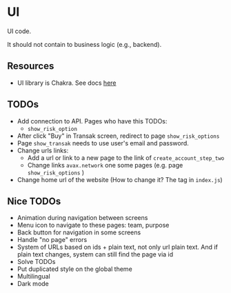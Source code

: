 # UI

UI code.

It should not contain to business logic (e.g., backend).

## Resources

- UI library is Chakra. See docs [here](https://chakra-ui.com/guides/first-steps)

## TODOs

- Add connection to API. Pages who have this TODOs:
  - `show_risk_option`
- After click "Buy" in Transak screen, redirect to page `show_risk_options`
- Page `show_transak` needs to use user's email and password.
- Change urls links:
  - Add a url or link to a new page to the link of `create_account_step_two`
  - Change links `avax.network` one some pages (e.g. page `show_risk_options` )
- Change home url of the website (How to change it? The <Head> tag in `index.js`)

## Nice TODOs

- Animation during navigation between screens
- Menu icon to navigate to these pages: team, purpose
- Back button for navigation in some screens
- Handle "no page" errors
- System of URLs based on ids + plain text, not only url plain text. And if plain text changes, system can still find the page via id
- Solve TODOs
- Put duplicated style on the global theme
- Multilingual
- Dark mode
